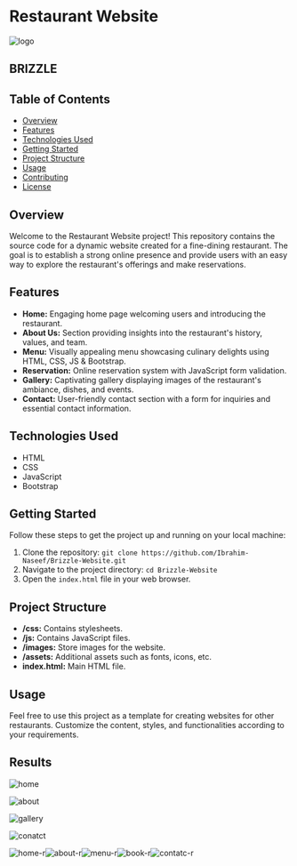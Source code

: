 # Restaurant Website
![logo](https://github.com/Ibrahim-Naseef/Brizzle-Website/assets/156147657/5c888f7b-da9b-4ff5-9a7a-73011bbe1a97)

## BRIZZLE



## Table of Contents

- [Overview](#overview)
- [Features](#features)
- [Technologies Used](#technologies-used)
- [Getting Started](#getting-started)
- [Project Structure](#project-structure)
- [Usage](#usage)
- [Contributing](#contributing)
- [License](#license)

## Overview

Welcome to the Restaurant Website project! This repository contains the source code for a dynamic website created for a fine-dining restaurant. The goal is to establish a strong online presence and provide users with an easy way to explore the restaurant's offerings and make reservations.

## Features

- **Home:** Engaging home page welcoming users and introducing the restaurant.
- **About Us:** Section providing insights into the restaurant's history, values, and team.
- **Menu:** Visually appealing menu showcasing culinary delights using HTML, CSS, JS & Bootstrap.
- **Reservation:** Online reservation system with JavaScript form validation.
- **Gallery:** Captivating gallery displaying images of the restaurant's ambiance, dishes, and events.
- **Contact:** User-friendly contact section with a form for inquiries and essential contact information.

## Technologies Used

- HTML
- CSS
- JavaScript
- Bootstrap 

## Getting Started

Follow these steps to get the project up and running on your local machine:

1. Clone the repository: `git clone https://github.com/Ibrahim-Naseef/Brizzle-Website.git`
2. Navigate to the project directory: `cd Brizzle-Website`
3. Open the `index.html` file in your web browser.

## Project Structure

- **/css:** Contains stylesheets.
- **/js:** Contains JavaScript files.
- **/images:** Store images for the website.
- **/assets:** Additional assets such as fonts, icons, etc.
- **index.html:** Main HTML file.

## Usage

Feel free to use this project as a template for creating websites for other restaurants. Customize the content, styles, and functionalities according to your requirements.

## Results
![home](https://github.com/Ibrahim-Naseef/Brizzle-Website/assets/156147657/37b6d760-0852-4f5b-b686-6760299f978b)

![about](https://github.com/Ibrahim-Naseef/Brizzle-Website/assets/156147657/82141bbc-4ecd-4458-a4d8-4dcfa5cfd69b)

![gallery](https://github.com/Ibrahim-Naseef/Brizzle-Website/assets/156147657/4e5eebef-2655-4f47-9ba1-f829bdd93b89)

![conatct](https://github.com/Ibrahim-Naseef/Brizzle-Website/assets/156147657/932079a2-afee-43bf-beab-4bbfaf824739)

![home-r](https://github.com/Ibrahim-Naseef/Brizzle-Website/assets/156147657/fc871d36-bf75-4b8e-86de-0526302b4bfc)![about-r](https://github.com/Ibrahim-Naseef/Brizzle-Website/assets/156147657/7dfafeb9-4803-4786-80f8-7e0c115bcc3b)![menu-r](https://github.com/Ibrahim-Naseef/Brizzle-Website/assets/156147657/fb423551-1346-4657-8bd5-bf5f10155c43)![book-r](https://github.com/Ibrahim-Naseef/Brizzle-Website/assets/156147657/1f53a8e2-5852-4eaf-853c-9ea8951158bc)![contatc-r](https://github.com/Ibrahim-Naseef/Brizzle-Website/assets/156147657/29b41555-5cdf-4412-bd2d-d642b9f1b149)
